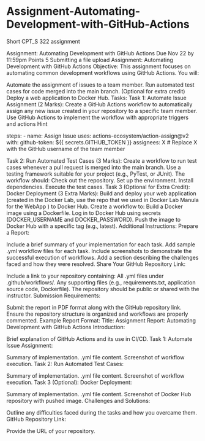 # Assignment-Automating-Development-with-GitHub-Actions
Short CPT_S 322 assignment

Assignment: Automating Development with GitHub Actions
Due Nov 22 by 11:59pm Points 5 Submitting a file upload
Assignment: Automating Development with GitHub Actions
Objective:
This assignment focuses on automating common development workflows using GitHub Actions. You will:

Automate the assignment of issues to a team member.
Run automated test cases for code merged into the main branch.
(Optional for extra credit) Deploy a web application to Docker Hub.
Tasks:
Task 1: Automate Issue Assignment (2 Marks):
Create a GitHub Actions workflow to automatically assign any new issue created in your repository to a specific team member.
Use GitHub Actions to implement the workflow with appropriate triggers and actions
Hint

steps:
    - name: Assign Issue
      uses: actions-ecosystem/action-assign@v2
      with:
        github-token: ${{ secrets.GITHUB_TOKEN }}
        assignees: X # Replace X with the GitHub username of the team member

Task 2: Run Automated Test Cases (3 Marks):
Create a workflow to run test cases whenever a pull request is merged into the main branch.
Use a testing framework suitable for your project (e.g., PyTest, or JUnit).
The workflow should:
Check out the repository.
Set up the environment.
Install dependencies.
Execute the test cases.
Task 3 (Optional for Extra Credit): Docker Deployment (3 Extra Marks):
Build and deploy your web application (created in the Docker Lab, use the repo that we used in Docker Lab Manula for the WebApp ) to Docker Hub.
Create a workflow to:
Build a Docker image using a Dockerfile.
Log in to Docker Hub using secrets (DOCKER_USERNAME and DOCKER_PASSWORD).
Push the image to Docker Hub with a specific tag (e.g., latest).
Additional Instructions:
Prepare a Report:

Include a brief summary of your implementation for each task.
Add sample .yml workflow files for each task.
Include screenshots to demonstrate the successful execution of workflows.
Add a section describing the challenges faced and how they were resolved.
Share Your GitHub Repository Link:

Include a link to your repository containing:
All .yml files under .github/workflows/.
Any supporting files (e.g., requirements.txt, application source code, Dockerfile).
The repository should be public or shared with the instructor.
Submission Requirements:

Submit the report in PDF format along with the GitHub repository link.
Ensure the repository structure is organized and workflows are properly commented.
Example Report Format:
Title: Assignment Report: Automating Development with GitHub Actions
Introduction:

Brief explanation of GitHub Actions and its use in CI/CD.
Task 1: Automate Issue Assignment:

Summary of implementation.
.yml file content.
Screenshot of workflow execution.
Task 2: Run Automated Test Cases:

Summary of implementation.
.yml file content.
Screenshot of workflow execution.
Task 3 (Optional): Docker Deployment:

Summary of implementation.
.yml file content.
Screenshot of Docker Hub repository with pushed image.
Challenges and Solutions:

Outline any difficulties faced during the tasks and how you overcame them.
GitHub Repository Link:

Provide the URL of your repository.
